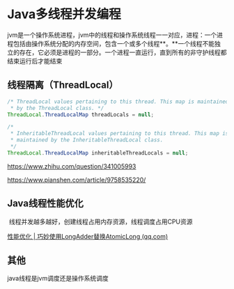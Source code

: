 # Java多线程并发编程

jvm是一个操作系统进程，jvm中的线程和操作系统线程一一对应，进程：一个进程包括由操作系统分配的内存空间，包含一个或多个线程**。**一个线程不能独立的存在，它必须是进程的一部分。一个进程一直运行，直到所有的非守护线程都结束运行后才能结束




















## 线程隔离（ThreadLocal）

```java
/* ThreadLocal values pertaining to this thread. This map is maintained
 * by the ThreadLocal class. */
ThreadLocal.ThreadLocalMap threadLocals = null;

/*
 * InheritableThreadLocal values pertaining to this thread. This map is
 * maintained by the InheritableThreadLocal class.
 */
ThreadLocal.ThreadLocalMap inheritableThreadLocals = null;
```

https://www.zhihu.com/question/341005993

https://www.pianshen.com/article/9758535220/



## Java线程性能优化

​	线程并发越多越好，创建线程占用内存资源，线程调度占用CPU资源

[性能优化 | 巧妙使用LongAdder替换AtomicLong (qq.com)](https://mp.weixin.qq.com/s/ZPUH9FQaR1RjkOY_5s1woA)



## 其他

java线程是jvm调度还是操作系统调度

